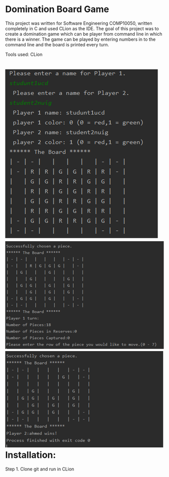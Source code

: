 Domination Board Game
======

This project was written for Software Engineering COMP10050, written completely in C and used CLion as the IDE. The goal of this project was to create a domination game which can be player from command line in which there is a winner. The game can be played by entering numbers in to the command line and the board is printed every turn.

Tools used: CLion

![Set Up](https://github.com/mohelt/domination-board-game/blob/main/pic1.PNG?raw=true)
![Set Up](https://github.com/mohelt/domination-board-game/blob/main/pic2.PNG?raw=true)
![Set Up](https://github.com/mohelt/domination-board-game/blob/main/pic3.PNG?raw=true)
Installation:
======

Step 1. Clone git and run in CLion